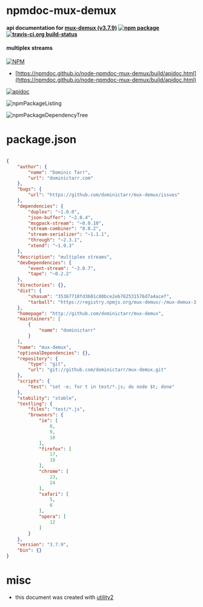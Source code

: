 # npmdoc-mux-demux

#### api documentation for  [mux-demux (v3.7.9)](http://github.com/dominictarr/mux-demux)  [![npm package](https://img.shields.io/npm/v/npmdoc-mux-demux.svg?style=flat-square)](https://www.npmjs.org/package/npmdoc-mux-demux) [![travis-ci.org build-status](https://api.travis-ci.org/npmdoc/node-npmdoc-mux-demux.svg)](https://travis-ci.org/npmdoc/node-npmdoc-mux-demux)

#### multiplex streams

[![NPM](https://nodei.co/npm/mux-demux.png?downloads=true&downloadRank=true&stars=true)](https://www.npmjs.com/package/mux-demux)

- [https://npmdoc.github.io/node-npmdoc-mux-demux/build/apidoc.html](https://npmdoc.github.io/node-npmdoc-mux-demux/build/apidoc.html)

[![apidoc](https://npmdoc.github.io/node-npmdoc-mux-demux/build/screenCapture.buildCi.browser.%252Ftmp%252Fbuild%252Fapidoc.html.png)](https://npmdoc.github.io/node-npmdoc-mux-demux/build/apidoc.html)

![npmPackageListing](https://npmdoc.github.io/node-npmdoc-mux-demux/build/screenCapture.npmPackageListing.svg)

![npmPackageDependencyTree](https://npmdoc.github.io/node-npmdoc-mux-demux/build/screenCapture.npmPackageDependencyTree.svg)



# package.json

```json

{
    "author": {
        "name": "Dominic Tarr",
        "url": "dominictarr.com"
    },
    "bugs": {
        "url": "https://github.com/dominictarr/mux-demux/issues"
    },
    "dependencies": {
        "duplex": "~1.0.0",
        "json-buffer": "~2.0.4",
        "msgpack-stream": "~0.0.10",
        "stream-combiner": "0.0.2",
        "stream-serializer": "~1.1.1",
        "through": "~2.3.1",
        "xtend": "~1.0.3"
    },
    "description": "multiplex streams",
    "devDependencies": {
        "event-stream": "~3.0.7",
        "tape": "~0.2.2"
    },
    "directories": {},
    "dist": {
        "shasum": "35367718fd3601c80bce2eb762531576d7a4acef",
        "tarball": "https://registry.npmjs.org/mux-demux/-/mux-demux-3.7.9.tgz"
    },
    "homepage": "http://github.com/dominictarr/mux-demux",
    "maintainers": [
        {
            "name": "dominictarr"
        }
    ],
    "name": "mux-demux",
    "optionalDependencies": {},
    "repository": {
        "type": "git",
        "url": "git://github.com/dominictarr/mux-demux.git"
    },
    "scripts": {
        "test": "set -e; for t in test/*.js; do node $t; done"
    },
    "stability": "stable",
    "testling": {
        "files": "test/*.js",
        "browsers": {
            "ie": [
                8,
                9,
                10
            ],
            "firefox": [
                17,
                18
            ],
            "chrome": [
                23,
                24
            ],
            "safari": [
                5,
                6
            ],
            "opera": [
                12
            ]
        }
    },
    "version": "3.7.9",
    "bin": {}
}
```



# misc
- this document was created with [utility2](https://github.com/kaizhu256/node-utility2)
